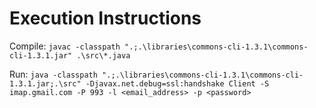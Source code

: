Execution Instructions
===
Compile: `javac -classpath ".;.\libraries\commons-cli-1.3.1\commons-cli-1.3.1.jar" .\src\*.java`

Run: `java -classpath ".;.\libraries\commons-cli-1.3.1\commons-cli-1.3.1.jar;.\src" -Djavax.net.debug=ssl:handshake Client -S imap.gmail.com -P 993 -l <email_address> -p <password>`
